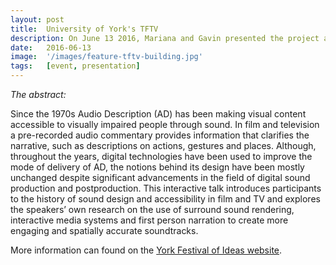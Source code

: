 ```yaml
---
layout: post
title:  University of York's TFTV
description: On June 13 2016, Mariana and Gavin presented the project at the University of York's Department of Theatre, Film and Television. The presentation was titled Seeing with your Ears - Film and Television for Visually Impaired Audiences.
date:   2016-06-13
image:  '/images/feature-tftv-building.jpg'
tags:   [event, presentation]
---
```


*The abstract:*

Since the 1970s Audio Description (AD) has been making visual content accessible to visually impaired people through sound.  In film and television a pre-recorded audio commentary provides information that clarifies the narrative, such as descriptions on actions, gestures and places.  Although, throughout the years, digital technologies have been used to improve the mode of delivery of AD, the notions behind its design have been mostly unchanged despite significant advancements in the field of digital sound production and postproduction. This interactive talk introduces participants to the history of sound design and accessibility in film and TV and explores the speakers’ own research on the use of surround sound rendering, interactive media systems and first person narration to create more engaging and spatially accurate soundtracks.

More information can found on the [York Festival of Ideas website](https://yorkfestivalofideas.com/2016/talks/seeing-with-ears-film-tv/).